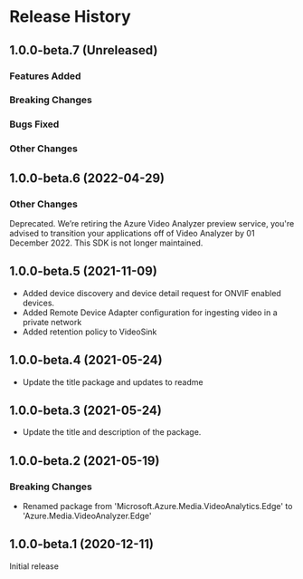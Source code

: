 # Release History

## 1.0.0-beta.7 (Unreleased)

### Features Added

### Breaking Changes

### Bugs Fixed

### Other Changes

## 1.0.0-beta.6 (2022-04-29)
### Other Changes

Deprecated. We’re retiring the Azure Video Analyzer preview service, you're advised to transition your applications off of Video Analyzer by 01 December 2022. This SDK is not longer maintained. 

## 1.0.0-beta.5 (2021-11-09)

- Added device discovery and device detail request for ONVIF enabled devices.
- Added Remote Device Adapter configuration for ingesting video in a private network
- Added retention policy to VideoSink

## 1.0.0-beta.4 (2021-05-24)

- Update the title package and updates to readme

## 1.0.0-beta.3 (2021-05-24)

- Update the title and description of the package.

## 1.0.0-beta.2 (2021-05-19)

### Breaking Changes

- Renamed package from 'Microsoft.Azure.Media.VideoAnalytics.Edge' to 'Azure.Media.VideoAnalyzer.Edge'

## 1.0.0-beta.1 (2020-12-11)

Initial release
